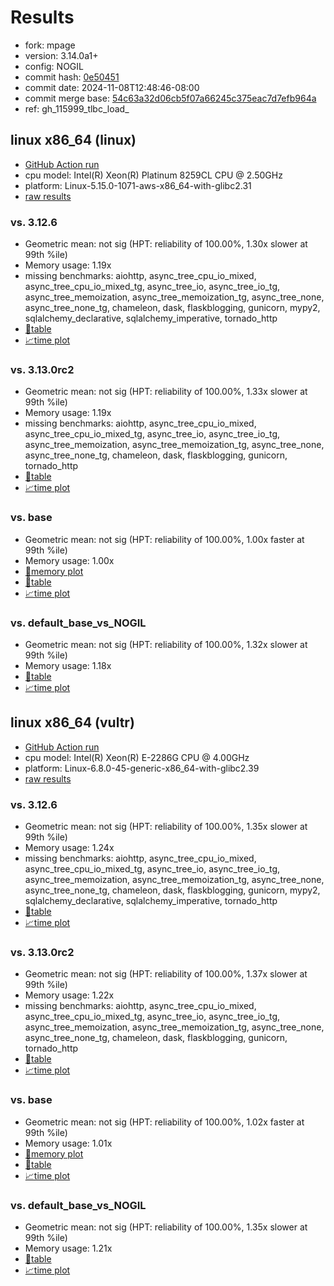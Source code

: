 # Results

- fork: mpage
- version: 3.14.0a1+
- config: NOGIL
- commit hash: [0e50451](https://github.com/mpage/cpython/commit/0e50451)
- commit date: 2024-11-08T12:48:46-08:00
- commit merge base: [54c63a32d06cb5f07a66245c375eac7d7efb964a](https://github.com/mpage/cpython/commit/54c63a32d06cb5f07a66245c375eac7d7efb964a)
- ref: gh_115999_tlbc_load_

## linux x86_64 (linux)

- [GitHub Action run](https://github.com/facebookexperimental/free-threading-benchmarking/actions/runs/11749358113)
- cpu model: Intel(R) Xeon(R) Platinum 8259CL CPU @ 2.50GHz
- platform: Linux-5.15.0-1071-aws-x86_64-with-glibc2.31
- [raw results](bm-20241108-linux-x86_64-mpage-gh_115999_tlbc_load_-3.14.0a1%2B-0e50451.json)

### vs. 3.12.6

- Geometric mean: not sig (HPT: reliability of 100.00%, 1.30x slower at 99th %ile)
- Memory usage: 1.19x
- missing benchmarks: aiohttp, async_tree_cpu_io_mixed, async_tree_cpu_io_mixed_tg, async_tree_io, async_tree_io_tg, async_tree_memoization, async_tree_memoization_tg, async_tree_none, async_tree_none_tg, chameleon, dask, flaskblogging, gunicorn, mypy2, sqlalchemy_declarative, sqlalchemy_imperative, tornado_http
- [📄table](bm-20241108-linux-x86_64-mpage-gh_115999_tlbc_load_-3.14.0a1%2B-0e50451-vs-3.12.6.md)
- [📈time plot](bm-20241108-linux-x86_64-mpage-gh_115999_tlbc_load_-3.14.0a1%2B-0e50451-vs-3.12.6.svg)

### vs. 3.13.0rc2

- Geometric mean: not sig (HPT: reliability of 100.00%, 1.33x slower at 99th %ile)
- Memory usage: 1.19x
- missing benchmarks: aiohttp, async_tree_cpu_io_mixed, async_tree_cpu_io_mixed_tg, async_tree_io, async_tree_io_tg, async_tree_memoization, async_tree_memoization_tg, async_tree_none, async_tree_none_tg, chameleon, dask, flaskblogging, gunicorn, tornado_http
- [📄table](bm-20241108-linux-x86_64-mpage-gh_115999_tlbc_load_-3.14.0a1%2B-0e50451-vs-3.13.0rc2.md)
- [📈time plot](bm-20241108-linux-x86_64-mpage-gh_115999_tlbc_load_-3.14.0a1%2B-0e50451-vs-3.13.0rc2.svg)

### vs. base

- Geometric mean: not sig (HPT: reliability of 100.00%, 1.00x faster at 99th %ile)
- Memory usage: 1.00x
- [🧠memory plot](bm-20241108-linux-x86_64-mpage-gh_115999_tlbc_load_-3.14.0a1%2B-0e50451-vs-base-mem.svg)
- [📄table](bm-20241108-linux-x86_64-mpage-gh_115999_tlbc_load_-3.14.0a1%2B-0e50451-vs-base.md)
- [📈time plot](bm-20241108-linux-x86_64-mpage-gh_115999_tlbc_load_-3.14.0a1%2B-0e50451-vs-base.svg)

### vs. default_base_vs_NOGIL

- Geometric mean: not sig (HPT: reliability of 100.00%, 1.32x slower at 99th %ile)
- Memory usage: 1.18x
- [📄table](bm-20241108-linux-x86_64-mpage-gh_115999_tlbc_load_-3.14.0a1%2B-0e50451-vs-default_base_vs_NOGIL.md)
- [📈time plot](bm-20241108-linux-x86_64-mpage-gh_115999_tlbc_load_-3.14.0a1%2B-0e50451-vs-default_base_vs_NOGIL.svg)

## linux x86_64 (vultr)

- [GitHub Action run](https://github.com/facebookexperimental/free-threading-benchmarking/actions/runs/11749360862)
- cpu model: Intel(R) Xeon(R) E-2286G CPU @ 4.00GHz
- platform: Linux-6.8.0-45-generic-x86_64-with-glibc2.39
- [raw results](bm-20241108-vultr-x86_64-mpage-gh_115999_tlbc_load_-3.14.0a1%2B-0e50451.json)

### vs. 3.12.6

- Geometric mean: not sig (HPT: reliability of 100.00%, 1.35x slower at 99th %ile)
- Memory usage: 1.24x
- missing benchmarks: aiohttp, async_tree_cpu_io_mixed, async_tree_cpu_io_mixed_tg, async_tree_io, async_tree_io_tg, async_tree_memoization, async_tree_memoization_tg, async_tree_none, async_tree_none_tg, chameleon, dask, flaskblogging, gunicorn, mypy2, sqlalchemy_declarative, sqlalchemy_imperative, tornado_http
- [📄table](bm-20241108-vultr-x86_64-mpage-gh_115999_tlbc_load_-3.14.0a1%2B-0e50451-vs-3.12.6.md)
- [📈time plot](bm-20241108-vultr-x86_64-mpage-gh_115999_tlbc_load_-3.14.0a1%2B-0e50451-vs-3.12.6.svg)

### vs. 3.13.0rc2

- Geometric mean: not sig (HPT: reliability of 100.00%, 1.37x slower at 99th %ile)
- Memory usage: 1.22x
- missing benchmarks: aiohttp, async_tree_cpu_io_mixed, async_tree_cpu_io_mixed_tg, async_tree_io, async_tree_io_tg, async_tree_memoization, async_tree_memoization_tg, async_tree_none, async_tree_none_tg, chameleon, dask, flaskblogging, gunicorn, tornado_http
- [📄table](bm-20241108-vultr-x86_64-mpage-gh_115999_tlbc_load_-3.14.0a1%2B-0e50451-vs-3.13.0rc2.md)
- [📈time plot](bm-20241108-vultr-x86_64-mpage-gh_115999_tlbc_load_-3.14.0a1%2B-0e50451-vs-3.13.0rc2.svg)

### vs. base

- Geometric mean: not sig (HPT: reliability of 100.00%, 1.02x faster at 99th %ile)
- Memory usage: 1.01x
- [🧠memory plot](bm-20241108-vultr-x86_64-mpage-gh_115999_tlbc_load_-3.14.0a1%2B-0e50451-vs-base-mem.svg)
- [📄table](bm-20241108-vultr-x86_64-mpage-gh_115999_tlbc_load_-3.14.0a1%2B-0e50451-vs-base.md)
- [📈time plot](bm-20241108-vultr-x86_64-mpage-gh_115999_tlbc_load_-3.14.0a1%2B-0e50451-vs-base.svg)

### vs. default_base_vs_NOGIL

- Geometric mean: not sig (HPT: reliability of 100.00%, 1.35x slower at 99th %ile)
- Memory usage: 1.21x
- [📄table](bm-20241108-vultr-x86_64-mpage-gh_115999_tlbc_load_-3.14.0a1%2B-0e50451-vs-default_base_vs_NOGIL.md)
- [📈time plot](bm-20241108-vultr-x86_64-mpage-gh_115999_tlbc_load_-3.14.0a1%2B-0e50451-vs-default_base_vs_NOGIL.svg)

